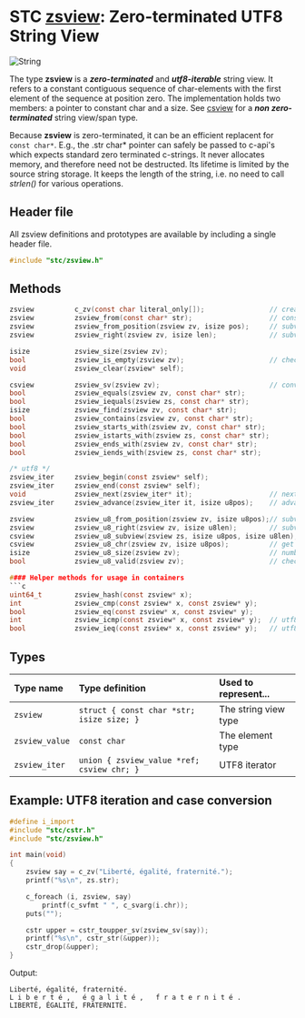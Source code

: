 # STC [zsview](../include/stc/zsview.h): Zero-terminated UTF8 String View
![String](pics/string.jpg)

The type **zsview** is a ***zero-terminated*** and ***utf8-iterable*** string view. It refers to a
constant contiguous sequence of char-elements with the first element of the sequence at position zero.
The implementation holds two members: a pointer to constant char and a size. See [csview](csview_api.md)
for a ***non zero-terminated*** string view/span type.

Because **zsview** is zero-terminated, it can be an efficient replacent for `const char*`. E.g., the .str
char* pointer can safely be passed to c-api's which expects standard zero terminated c-strings. It never
allocates memory, and therefore need not be destructed. Its lifetime is limited by the source string
storage. It keeps the length of the string, i.e. no need to call *strlen()* for various operations.

## Header file

All zsview definitions and prototypes are available by including a single header file.

```c
#include "stc/zsview.h"
```
## Methods

```c
zsview          c_zv(const char literal_only[]);                // create from string literal only
zsview          zsview_from(const char* str);                   // construct from const char*
zsview          zsview_from_position(zsview zv, isize pos);     // subview starting from index pos
zsview          zsview_right(zsview zv, isize len);             // subview of the trailing n bytes

isize           zsview_size(zsview zv);
bool            zsview_is_empty(zsview zv);                     // check if size == 0
void            zsview_clear(zsview* self);

csview          zsview_sv(zsview zv);                           // convert to csview type
bool            zsview_equals(zsview zv, const char* str);
bool            zsview_iequals(zsview zs, const char* str);
isize           zsview_find(zsview zv, const char* str);
bool            zsview_contains(zsview zv, const char* str);
bool            zsview_starts_with(zsview zv, const char* str);
bool            zsview_istarts_with(zsview zs, const char* str);
bool            zsview_ends_with(zsview zv, const char* str);
bool            zsview_iends_with(zsview zs, const char* str);

/* utf8 */
zsview_iter     zsview_begin(const zsview* self);
zsview_iter     zsview_end(const zsview* self);
void            zsview_next(zsview_iter* it);                   // next rune
zsview_iter     zsview_advance(zsview_iter it, isize u8pos);    // advance +/- runes

zsview          zsview_u8_from_position(zsview zv, isize u8pos);// subview starting from rune u8pos
zsview          zsview_u8_right(zsview zv, isize u8len);        // subview of the last u8len runes
csview          zsview_u8_subview(zsview zs, isize u8pos, isize u8len);
csview          zsview_u8_chr(zsview zv, isize u8pos);          // get rune at rune position
isize           zsview_u8_size(zsview zv);                      // number of utf8 runes
bool            zsview_u8_valid(zsview zv);                     // check utf8 validity of zv

#### Helper methods for usage in containers
```c
uint64_t        zsview_hash(const zsview* x);
int             zsview_cmp(const zsview* x, const zsview* y);
bool            zsview_eq(const zsview* x, const zsview* y);
int             zsview_icmp(const zsview* x, const zsview* y);  // utf8 case-insensitive comparison
bool            zsview_ieq(const zsview* x, const zsview* y);   // utf8 case-insensitive comparison
```

## Types

| Type name      | Type definition                              | Used to represent...     |
|:---------------|:---------------------------------------------|:-------------------------|
| `zsview`       | `struct { const char *str; isize size; }` | The string view type   |
| `zsview_value` | `const char`                                 | The element type         |
| `zsview_iter`  | `union { zsview_value *ref; csview chr; }`   | UTF8 iterator           |

## Example: UTF8 iteration and case conversion
```c
#define i_import
#include "stc/cstr.h"
#include "stc/zsview.h"

int main(void)
{
    zsview say = c_zv("Liberté, égalité, fraternité.");
    printf("%s\n", zs.str);

    c_foreach (i, zsview, say)
        printf(c_svfmt " ", c_svarg(i.chr));
    puts("");

    cstr upper = cstr_toupper_sv(zsview_sv(say));
    printf("%s\n", cstr_str(&upper));
    cstr_drop(&upper);
}
```
Output:
```
Liberté, égalité, fraternité.
L i b e r t é ,   é g a l i t é ,   f r a t e r n i t é .
LIBERTÉ, ÉGALITÉ, FRATERNITÉ.
```
